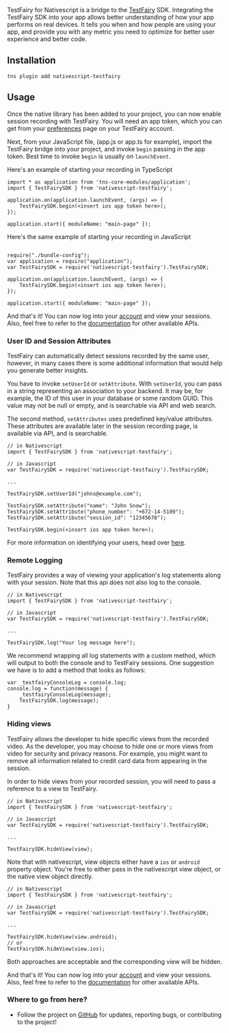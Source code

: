 TestFairy for Nativescript is a bridge to the [TestFairy](https://www.testfairy.com) SDK. Integrating the TestFairy SDK into your app allows better understanding of how your app performs on real devices. It tells you when and how people are using your app, and provide you with any metric you need to optimize for better user experience and better code.

## Installation

```
tns plugin add nativescript-testfairy
```

## Usage
Once the native library has been added to your project, you can now enable session recording with TestFairy. You will need an app token, which you can get from your [preferences](http://app.testfairy.com/settings/) page on your TestFairy account.

Next, from your JavaScript file, (app.js or app.ts for example), import the TestFairy bridge into your project, and invoke `begin` passing in the app token. Best time to invoke `begin` is usually on `launchEvent`. 

Here's an example of starting your recording in TypeScript
```
import * as application from 'tns-core-modules/application';
import { TestFairySDK } from 'nativescript-testfairy';

application.on(application.launchEvent, (args) => {
    TestFairySDK.begin(<insert ios app token here>);
});

application.start({ moduleName: "main-page" });
```

Here's the same example of starting your recording in JavaScript
```

require("./bundle-config");
var application = require("application");
var TestFairySDK = require('nativescript-testfairy').TestFairySDK;

application.on(application.launchEvent, (args) => {
    TestFairySDK.begin(<insert ios app token here>);
});

application.start({ moduleName: "main-page" });
```

And that's it! You can now log into your [account](http://app.testfairy.com) and view your sessions. Also, feel free to refer to the [documentation](https://github.com/testfairy/react-native-testfairy/blob/master/index.js) for other available APIs.

### User ID and Session Attributes

TestFairy can automatically detect sessions recorded by the same user, however, in many cases there is some additional information that would help you generate better insights.

You have to invoke `setUserId` or `setAttribute`. With `setUserId`, you can pass in a string representing an association to your backend. It may be, for example, the ID of this user in your database or some random GUID. This value may not be null or empty, and is searchable via API and web search.

The second method, `setAttributes` uses predefined key/value attributes. These attributes are available later in the session recording page, is available via API, and is searchable.

```
// in Nativescript
import { TestFairySDK } from 'nativescript-testfairy';

// in Javascript
var TestFairySDK = require('nativescript-testfairy').TestFairySDK;

...

TestFairySDK.setUserId("johns@example.com");

TestFairySDK.setAttribute("name": "John Snow");
TestFairySDK.setAttribute("phone_number": "+672-14-5109");
TestFairySDK.setAttribute("session_id": "12345678");

TestFairySDK.begin(<insert ios app token here>);
```

For more information on identifying your users, head over [here](http://docs.testfairy.com/iOS_SDK/Identifying_Your_Users.html).

### Remote Logging

TestFairy provides a way of viewing your application's log statements along with your session. Note that this api does not also log to the console.

```
// in Nativescript
import { TestFairySDK } from 'nativescript-testfairy';

// in Javascript
var TestFairySDK = require('nativescript-testfairy').TestFairySDK;

...

TestFairySDK.log("Your log message here");
```

We recommend wrapping all log statements with a custom method, which will output to both the console and to TestFairy sessions. One suggestion we have is to add a method that looks as follows:

```
var _testfairyConsoleLog = console.log;
console.log = function(message) {
    _testfairyConsoleLog(message);
	TestFairySDK.log(message);
}
```

### Hiding views

TestFairy allows the developer to hide specific views from the recorded video. As the developer, you may choose to hide one or more views from video for security and privacy reasons. For example, you might want to remove all information related to credit card data from appearing in the session.

In order to hide views from your recorded session, you will need to pass a reference to a view to TestFairy. 

```
// in Nativescript
import { TestFairySDK } from 'nativescript-testfairy';

// in Javascript
var TestFairySDK = require('nativescript-testfairy').TestFairySDK;

...

TestFairySDK.hideView(view);
```

Note that with nativescript, view objects either have a `ios` or `android` property object. You're free to either pass in the nativescript view object, or the native view object directly.

```
// in Nativescript
import { TestFairySDK } from 'nativescript-testfairy';

// in Javascript
var TestFairySDK = require('nativescript-testfairy').TestFairySDK;

...

TestFairySDK.hideView(view.android);
// or
TestFairySDK.hideView(view.ios);
```

Both approaches are acceptable and the corresponding view will be hidden.

And that's it! You can now log into your [account](http://app.testfairy.com) and view your sessions. Also, feel free to refer to the [documentation](https://github.com/testfairy/react-native-testfairy/blob/master/index.js) for other available APIs.

### Where to go from here?

* Follow the project on [GitHub](https://github.com/testfairy/nativescript-testfairy) for updates, reporting bugs, or contributing to the project!
